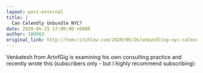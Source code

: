 ```yaml
---
layout: post-external
title: |
  Can Calendly Unbundle NYC?
date: 2020-06-25 17:00:00 +0000
author: 100063
original_link: http://tomcritchlow.com/2020/06/26/unbundling-nyc-calendly/
---
```


Venkatesh from ArtofGig is examining his own consulting practice and recently wrote this (subscribers only - but I highly recommend subscribing):
